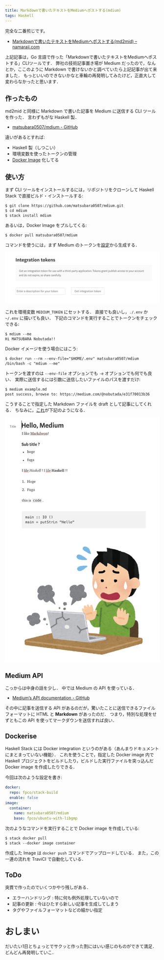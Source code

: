 ```yaml
---
title: Markdownで書いたテキストをMediumへポストする(mdium)
tags: Haskell
---
```


完全な二番煎じです。

- [Markdownで書いたテキストをMediumへポストする(md2mid) – namaraii.com](https://namaraii.com/markdownで書いたテキストをmediumへポストする-md2mid-60c6ff9efde)

上記記事は，Go 言語で作った「Markdownで書いたテキストをMediumへポストする」CLIツールです．
弊社の技術記事置き場が Medium だったので，なんとか，ここのように Markdown で書けないかと調べていたら上記記事が出て来ました．
もっといいのできないかなと車輪の再発明してみたけど，正直大して変わらなかったと思います．

## 作ったもの

md2mid と同様に Markdown で書いた記事を Medium に送信する CLI ツールを作った．
言わずもがな Haskell 製．

- [matsubara0507/mdium - GitHub](https://github.com/matsubara0507/mdium)

違いがあるとすれば:

- Haskell 製（しつこい）
- 環境変数を使ったトークンの管理
- [Docker Image](https://hub.docker.com/r/matsubara0507/mdium/) 化してる

## 使い方

まず CLI ツールをインストールするには，リポジトリをクローンして Haskell Stack で直接ビルド・インストールする:

```
$ git clone https://github.com/matsubara0507/mdium.git
$ cd mdium
$ stack install mdium
```

あるいは，Docker Image をプルしてくる:

```
$ docker pull matsubara0507/mdium
```

コマンドを使うには，まず Medium のトークンを[設定](https://medium.com/me/settings)から生成する．

![](/assets/create-mdium/generate-token.png)

これを環境変数 `MEDIUM_TOKEN` にセットする．
直接でも良いし，`./.env` か `~/.env` に描いても良い．
下記のコマンドを実行することでトークンをチェックできる:

```
$ mdium --me
Hi MATSUBARA Nobutada!!
```

Docker イメージを使う場合にはこう:

```
$ docker run --rm --env-file="$HOME/.env" matsubara0507/mdium /bin/bash -c "mdium --me"
```

トークンを渡すのは `--env-file` オプションでも `-e` オプションでも何でも良い．
実際に送信するには引数に送信したいファイルのパスを渡すだけ:

```
$ medium example.md
post success, browse to: https://medium.com/@nobutada/e31f70013b36
```

こうすることで指定した Markdown ファイルを draft として記事にしてくれる．
ちなみに，[これ](https://github.com/matsubara0507/mdium/blob/master/example/example.md)が下記のようになる．

![](https://github.com/matsubara0507/mdium/raw/master/example/example.png)

## Medium API

こっからは中身の話を少し．
中では Medium の API を使っている．

- [Medium’s API documentation - GitHub](https://github.com/Medium/medium-api-docs#readme)

その中に記事を送信する API があるのだが，驚いたことに送信できるファイルフォーマットに HTML と **Markdown** があったのだ．
つまり，特別な処理をせずともこの API を使ってマークダウンを送信すれば良い．

## Dockerise

Haskell Stack には Docker integration というのがある（あんまりドキュメントにまとまっていない機能）．
これを使うことで，指定した Docker image 内で Haskell プロジェクトをビルドしたり，ビルドした実行ファイルを突っ込んだ Docker image を作成したりできる．

今回は次のような設定を書き:

```yaml
docker:
  repo: fpco/stack-build
  enable: false
image:
  container:
    name: matsubara0507/mdium
    base: fpco/ubuntu-with-libgmp
```

次のようなコマンドを実行することで Docker image を作成している:

```
$ stack docker pull
$ stack --docker image container
```

作成した Image は `docker push` コマンドでアップロードしている．
また，この一連の流れを TraviCI で自動化している．

## ToDo

突貫で作ったのでいくつかやり残しがある．

- エラーハンドリング : 特に何も例外処理していないので
- 記事の更新 : 今はひたすら新しい記事を生成してしまう
- タグやファイルフォーマットなどの細かい指定

# おしまい

だいたい1日とちょっとでサクッと作った割にはいい感じのものができて満足．
どんどん再発明していこ．
